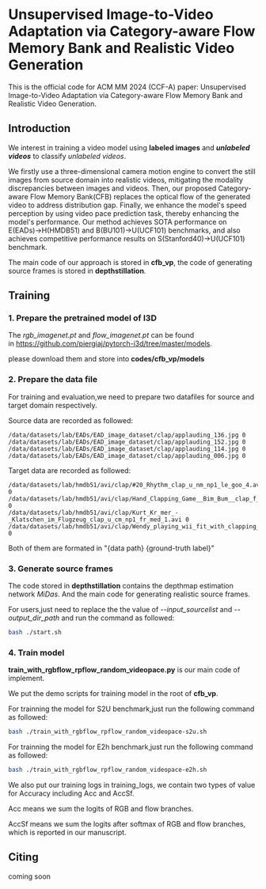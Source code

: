 # Unsupervised Image-to-Video Adaptation via Category-aware Flow Memory Bank and Realistic Video Generation

This is the official code for ACM MM 2024 (CCF-A) paper: Unsupervised Image-to-Video Adaptation via Category-aware Flow Memory Bank and Realistic Video Generation.

## Introduction
We interest in training a video model using **labeled images** and **_unlabeled videos_** to classify _unlabeled videos_.

We firstly use a three-dimensional camera motion engine to convert the still images from source domain into realistic videos, mitigating the modality discrepancies between images and videos. Then, our proposed Category-aware Flow Memory Bank(CFB) replaces the optical flow of the generated video to address distribution gap. Finally, we enhance the model's speed perception by using 
video pace prediction task, thereby enhancing the model's performance. Our method achieves SOTA performance on E(EADs)→H(HMDB51) and B(BU101)→U(UCF101) benchmarks, and also achieves competitive performance results on S(Stanford40)→U(UCF101) benchmark.

The main code of our approach is stored in **cfb_vp**, the code of generating source frames is stored in **depthstillation**.

## Training

### 1. Prepare the pretrained model of I3D

The *rgb_imagenet.pt* and *flow_imagenet.pt* can be found in https://github.com/piergiaj/pytorch-i3d/tree/master/models.

please download them and store into **codes/cfb_vp/models**

### 2. Prepare the data file

For training and evaluation,we need to prepare two datafiles for source and target domain respectively.

Source data are recorded as followed:

```
/data/datasets/lab/EADs/EAD_image_dataset/clap/applauding_136.jpg 0
/data/datasets/lab/EADs/EAD_image_dataset/clap/applauding_152.jpg 0
/data/datasets/lab/EADs/EAD_image_dataset/clap/applauding_114.jpg 0
/data/datasets/lab/EADs/EAD_image_dataset/clap/applauding_006.jpg 0
```

Target data are recorded as followed:

```
/data/datasets/lab/hmdb51/avi/clap/#20_Rhythm_clap_u_nm_np1_le_goo_4.avi 0
/data/datasets/lab/hmdb51/avi/clap/Hand_Clapping_Game__Bim_Bum__clap_f_nm_np2_fr_med_1.avi 0
/data/datasets/lab/hmdb51/avi/clap/Kurt_Kr_mer_-_Klatschen_im_Flugzeug_clap_u_cm_np1_fr_med_1.avi 0
/data/datasets/lab/hmdb51/avi/clap/Wendy_playing_wii_fit_with_clapping_hands_clap_f_cm_np1_le_med_1.avi 0
```

Both of them are formated in "{data path} {ground-truth label}"

### 3. Generate source frames

The code stored in **depthstillation** contains the depthmap estimation network *MiDas*. And the main code for generating realistic source frames.

For users,just need to replace the the value of *--input_sourcelist* and *--output_dir_path* and run the command as followed:

```bash
bash ./start.sh
```

### 4. Train model

**train_with_rgbflow_rpflow_random_videopace.py** is our main code of implement.

We put the demo scripts for training model in the root of **cfb_vp**.

For trainning the model for S2U benchmark,just run the following command as followed:

```bash
bash ./train_with_rgbflow_rpflow_random_videopace-s2u.sh
```

For trainning the model for E2h benchmark,just run the following command as followed:

```bash
bash ./train_with_rgbflow_rpflow_random_videopace-e2h.sh
```

We also put our training logs in training_logs, we contain two types of value for Accuracy including  Acc and AccSf.

Acc means we sum the logits of RGB and flow branches.

AccSf means we sum the logits after softmax of RGB and flow branches, which is  reported in our manuscript.

## Citing
coming soon
